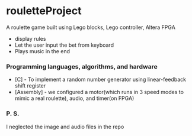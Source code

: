 # rouletteProject

A roulette game built using Lego blocks, Lego controller, Altera FPGA

  - display rules
  - Let the user input the bet from keyboard
  - Plays music in the end


### Programming languages, algorithms, and hardware


* [C] - To implement a random number generator using linear-feedback shift register 
* [Assembly] - we configured a motor(which runs in 3 speed modes to mimic a real roulette), audio, and timer(on FPGA)



### P. S.

I neglected the image and audio files in the repo
